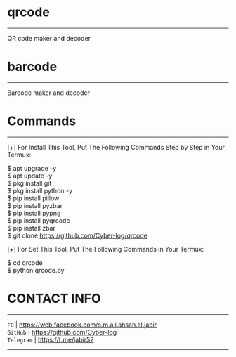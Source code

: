 # qrcode
______________

QR code maker and decoder
# barcode
______________
Barcode maker and
decoder 

# **Commands** 
______________

[+] For Install This Tool, Put The Following Commands Step by Step in Your Termux:


$ apt upgrade -y <br /> 
$ apt update -y<br />
$ pkg install git <br />
$ pkg install python -y<br />
$ pip install pillow<br />
$ pip install pyzbar<br />
$ pip install pypng<br />
$ pip install pyqrcode<br />
$ pip install zbar<br />
$ git clone https://github.com/Cyber-log/qrcode


[+] For Set This Tool, Put The Following Commands in Your Termux:

$ cd qrcode<br />
$ python qrcode.py

#        **CONTACT INFO**
   ______________
       

`FB`         | https://web.facebook.com/s.m.ali.ahsan.al.jabir <br />
`GitHub`     | https://github.com/Cyber-log <br />
`Telegram`   | https://t.me/jabir52 <br /> 

   ______________
